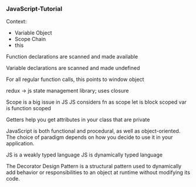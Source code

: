 ### JavaScript-Tutorial

Context:
- Variable Object 
- Scope Chain
- this 
    

Function declarations are scanned and made available 

Variable declarations are scanned and made undefined

For all regular function calls, this points to window object

redux -> js state management library; uses closure 

Scope is a big issue in JS
JS considers fn as scope
let is block scoped
var is function scoped

Getters help you get attributes in your class that are private

JavaScript is both functional and procedural, as well as object-oriented. The choice of paradigm depends on how you decide to use it in your application.

JS is a weakly typed language
JS is dynamically typed language

The Decorator Design Pattern is a structural pattern used to dynamically add behavior or responsibilities to an object at runtime without modifying its code.